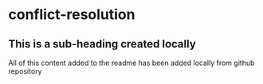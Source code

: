 # conflict-resolution

## This is a sub-heading created locally

All of this content added to the readme has been added locally from github repository
